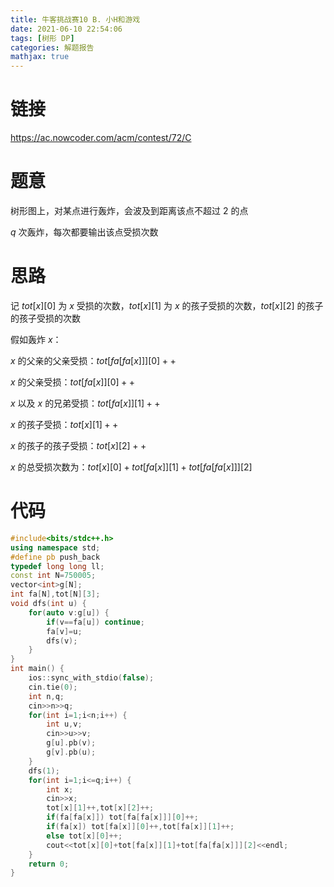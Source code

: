 ```yaml
---
title: 牛客挑战赛10 B. 小H和游戏
date: 2021-06-10 22:54:06
tags: [树形 DP]
categories: 解题报告
mathjax: true
---
```


# 链接

<https://ac.nowcoder.com/acm/contest/72/C>

# 题意

树形图上，对某点进行轰炸，会波及到距离该点不超过 $2$ 的点

$q$ 次轰炸，每次都要输出该点受损次数

<!--more-->

# 思路

记 $tot[x][0]$ 为 $x$ 受损的次数，$tot[x][1]$ 为 $x$ 的孩子受损的次数，$tot[x][2]$ 的孩子的孩子受损的次数

假如轰炸 $x$：

$x$ 的父亲的父亲受损：$tot[fa[fa[x]]][0]++$

$x$ 的父亲受损：$tot[fa[x]][0]++$

$x$ 以及 $x$ 的兄弟受损：$tot[fa[x]][1]++$

$x$ 的孩子受损：$tot[x][1]++$

$x$ 的孩子的孩子受损：$tot[x][2]++$

$x$ 的总受损次数为：$tot[x][0]+tot[fa[x]][1]+tot[fa[fa[x]]][2]$

# 代码

```cpp
#include<bits/stdc++.h>
using namespace std;
#define pb push_back
typedef long long ll;
const int N=750005;
vector<int>g[N];
int fa[N],tot[N][3];
void dfs(int u) {
    for(auto v:g[u]) {
        if(v==fa[u]) continue;
        fa[v]=u;
        dfs(v);
    }
}
int main() {
    ios::sync_with_stdio(false);
    cin.tie(0);
    int n,q;
    cin>>n>>q;
    for(int i=1;i<n;i++) {
        int u,v;
        cin>>u>>v;
        g[u].pb(v);
        g[v].pb(u);
    }
    dfs(1);
    for(int i=1;i<=q;i++) {
        int x;
        cin>>x;
        tot[x][1]++,tot[x][2]++;
        if(fa[fa[x]]) tot[fa[fa[x]]][0]++;
        if(fa[x]) tot[fa[x]][0]++,tot[fa[x]][1]++;
        else tot[x][0]++;
        cout<<tot[x][0]+tot[fa[x]][1]+tot[fa[fa[x]]][2]<<endl;
    }
    return 0;
}
```